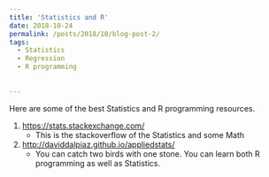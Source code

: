 ```yaml
---
title: 'Statistics and R'
date: 2018-10-24
permalink: /posts/2018/10/blog-post-2/
tags:
  - Statistics
  - Regression
  - R programming
  
  
---
```


Here are some of the best Statistics and R programming resources. 
1. https://stats.stackexchange.com/ 
    - This is the stackoverflow of the Statistics and some Math
2. http://daviddalpiaz.github.io/appliedstats/  
    - You can catch two birds with one stone.  You can learn both R programming as well as Statistics. 

